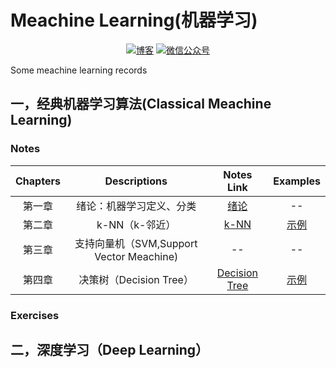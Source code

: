 # Meachine Learning(机器学习)
<p align="center">
  <a href="https://keviness.top"><img src="https://img.shields.io/badge/blog-博客-critical" alt="博客"></a>
  <a href="https://keviness.top/image/WeChatPublic.jpg" target="_blank"><img src="https://img.shields.io/badge/WeChat-微信公众号-blue.svg" alt="微信公众号"></a>
</p>
Some meachine learning records


## 一，经典机器学习算法(Classical Meachine Learning)
### Notes

| Chapters | Descriptions | Notes Link |  Examples  |
|:--------:|:------------:|:----------:|:----------:|
|  第一章   |  绪论：机器学习定义、分类 |[绪论](./ClassicalMeachineLearn/Notes/绪论.md)|    --   |
|  第二章   |  k-NN（k-邻近）       |[k-NN](./ClassicalMeachineLearn/Notes/k-NN.md)  | [示例](./ClassicalMeachineLearn/Examples/k邻近算法)|
|  第三章   |  支持向量机（SVM,Support Vector Meachine)|    --     |     --     |
|  第四章   |  决策树（Decision Tree）|[Decision Tree](./ClassicalMeachineLearn/Notes/DecisionTree.md) |[示例](./ClassicalMeachineLearn/Examples/DecisionTree)|

### Exercises

## 二，深度学习（Deep Learning）

